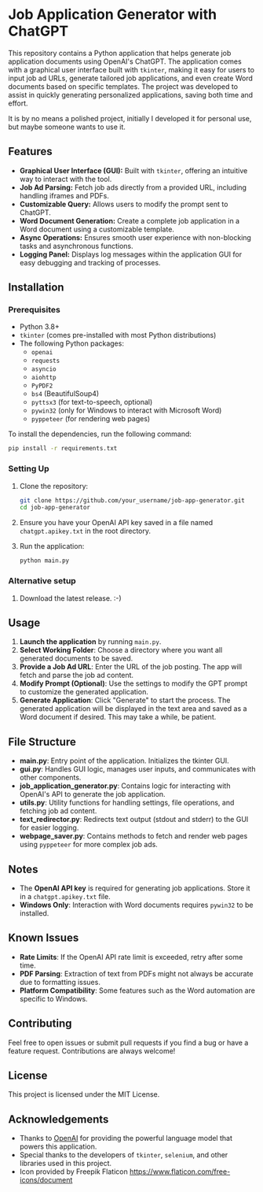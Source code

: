 # Job Application Generator with ChatGPT

This repository contains a Python application that helps generate job application documents using OpenAI's ChatGPT. The application comes with a graphical user interface built with `tkinter`, making it easy for users to input job ad URLs, generate tailored job applications, and even create Word documents based on specific templates. The project was developed to assist in quickly generating personalized applications, saving both time and effort.

It is by no means a polished project, initially I developed it for personal use, but maybe someone wants to use it.

## Features

- **Graphical User Interface (GUI):** Built with `tkinter`, offering an intuitive way to interact with the tool.
- **Job Ad Parsing:** Fetch job ads directly from a provided URL, including handling iframes and PDFs.
- **Customizable Query:** Allows users to modify the prompt sent to ChatGPT.
- **Word Document Generation:** Create a complete job application in a Word document using a customizable template.
- **Async Operations:** Ensures smooth user experience with non-blocking tasks and asynchronous functions.
- **Logging Panel:** Displays log messages within the application GUI for easy debugging and tracking of processes.

## Installation

### Prerequisites
- Python 3.8+
- `tkinter` (comes pre-installed with most Python distributions)
- The following Python packages:
  - `openai`
  - `requests`
  - `asyncio`
  - `aiohttp`
  - `PyPDF2`
  - `bs4` (BeautifulSoup4)
  - `pyttsx3` (for text-to-speech, optional)
  - `pywin32` (only for Windows to interact with Microsoft Word)
  - `pyppeteer` (for rendering web pages)

To install the dependencies, run the following command:

```sh
pip install -r requirements.txt
```

### Setting Up
1. Clone the repository:
   ```sh
   git clone https://github.com/your_username/job-app-generator.git
   cd job-app-generator
   ```
2. Ensure you have your OpenAI API key saved in a file named `chatgpt.apikey.txt` in the root directory.

3. Run the application:
   ```sh
   python main.py
   ```

### Alternative setup
1. Download the latest release. :-)

## Usage

1. **Launch the application** by running `main.py`.
2. **Select Working Folder**: Choose a directory where you want all generated documents to be saved.
3. **Provide a Job Ad URL**: Enter the URL of the job posting. The app will fetch and parse the job ad content.
4. **Modify Prompt (Optional)**: Use the settings to modify the GPT prompt to customize the generated application.
5. **Generate Application**: Click "Generate" to start the process. The generated application will be displayed in the text area and saved as a Word document if desired. This may take a while, be patient.

## File Structure
- **main.py**: Entry point of the application. Initializes the tkinter GUI.
- **gui.py**: Handles GUI logic, manages user inputs, and communicates with other components.
- **job_application_generator.py**: Contains logic for interacting with OpenAI's API to generate the job application.
- **utils.py**: Utility functions for handling settings, file operations, and fetching job ad content.
- **text_redirector.py**: Redirects text output (stdout and stderr) to the GUI for easier logging.
- **webpage_saver.py**: Contains methods to fetch and render web pages using `pyppeteer` for more complex job ads.

## Notes
- The **OpenAI API key** is required for generating job applications. Store it in a `chatgpt.apikey.txt` file.
- **Windows Only**: Interaction with Word documents requires `pywin32` to be installed.

## Known Issues
- **Rate Limits**: If the OpenAI API rate limit is exceeded, retry after some time.
- **PDF Parsing**: Extraction of text from PDFs might not always be accurate due to formatting issues.
- **Platform Compatibility**: Some features such as the Word automation are specific to Windows.

## Contributing
Feel free to open issues or submit pull requests if you find a bug or have a feature request. Contributions are always welcome!

## License
This project is licensed under the MIT License.

## Acknowledgements
- Thanks to [OpenAI](https://www.openai.com/) for providing the powerful language model that powers this application.
- Special thanks to the developers of `tkinter`, `selenium`, and other libraries used in this project.
- Icon provided by Freepik Flaticon https://www.flaticon.com/free-icons/document